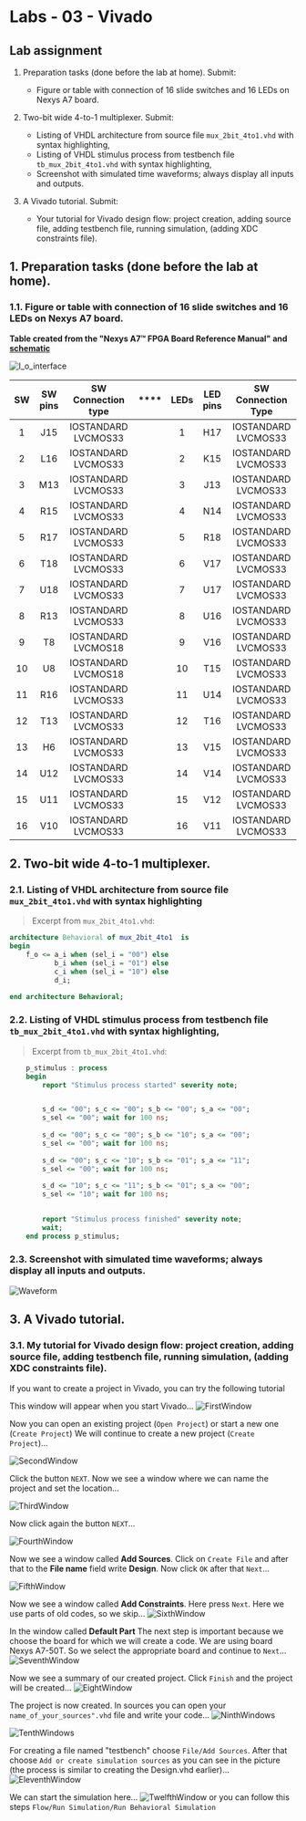 # Labs - 03 - Vivado

## Lab assignment

1. Preparation tasks (done before the lab at home). Submit:
    * Figure or table with connection of 16 slide switches and 16 LEDs on Nexys A7 board.

2. Two-bit wide 4-to-1 multiplexer. Submit:
    * Listing of VHDL architecture from source file `mux_2bit_4to1.vhd` with syntax highlighting,
    * Listing of VHDL stimulus process from testbench file `tb_mux_2bit_4to1.vhd` with syntax highlighting,
    * Screenshot with simulated time waveforms; always display all inputs and outputs.

3. A Vivado tutorial. Submit:
    * Your tutorial for Vivado design flow: project creation, adding source file, adding testbench file, running simulation, (adding XDC constraints file).


## 1. Preparation tasks (done before the lab at home).

### 1.1. Figure or table with connection of 16 slide switches and 16 LEDs on Nexys A7 board.

**Table created from the "Nexys A7™ FPGA Board Reference Manual" and [schematic](https://github.com/tomas-fryza/Digital-electronics-1/blob/master/Docs/nexys-a7-sch.pdf)**

![I_o_interface](Images/interface.png)

| **SW** | **SW pins** | **SW Connection type** |****| **LEDs** | **LED pins** | **SW Connection Type**  |
| :-: | :-: | :-: | :-: | :-: | :-: | :-: |
| 1  | J15 | IOSTANDARD LVCMOS33 | | 1  | H17 |IOSTANDARD LVCMOS33 |
| 2  | L16 | IOSTANDARD LVCMOS33 | | 2  | K15 |IOSTANDARD LVCMOS33 |
| 3  | M13 | IOSTANDARD LVCMOS33 | | 3  | J13 |IOSTANDARD LVCMOS33 |
| 4  | R15 | IOSTANDARD LVCMOS33 | | 4  | N14 |IOSTANDARD LVCMOS33 |
| 5  | R17 | IOSTANDARD LVCMOS33 | | 5  | R18 |IOSTANDARD LVCMOS33 |
| 6  | T18 | IOSTANDARD LVCMOS33 | | 6  | V17 |IOSTANDARD LVCMOS33 |
| 7  | U18 | IOSTANDARD LVCMOS33 | | 7  | U17 |IOSTANDARD LVCMOS33 |
| 8  | R13 | IOSTANDARD LVCMOS33 | | 8  | U16 |IOSTANDARD LVCMOS33 |
| 9  | T8  | IOSTANDARD LVCMOS18 | | 9  | V16 |IOSTANDARD LVCMOS33 |
| 10 | U8  | IOSTANDARD LVCMOS18 | | 10 | T15 |IOSTANDARD LVCMOS33 |
| 11 | R16 | IOSTANDARD LVCMOS33 | | 11 | U14 |IOSTANDARD LVCMOS33 |
| 12 | T13 | IOSTANDARD LVCMOS33 | | 12 | T16 |IOSTANDARD LVCMOS33 |
| 13 | H6  | IOSTANDARD LVCMOS33 | | 13 | V15 |IOSTANDARD LVCMOS33 |
| 14 | U12 | IOSTANDARD LVCMOS33 | | 14 | V14 |IOSTANDARD LVCMOS33 |
| 15 | U11 | IOSTANDARD LVCMOS33 | | 15 | V12 |IOSTANDARD LVCMOS33 |
| 16 | V10 | IOSTANDARD LVCMOS33 | | 16 | V11 |IOSTANDARD LVCMOS33 |

## 2. Two-bit wide 4-to-1 multiplexer.

### 2.1. Listing of VHDL architecture from source file `mux_2bit_4to1.vhd` with syntax highlighting

> Excerpt from `mux_2bit_4to1.vhd`:
```vhdl
architecture Behavioral of mux_2bit_4to1  is
begin
    f_o <= a_i when (sel_i = "00") else
           b_i when (sel_i = "01") else
           c_i when (sel_i = "10") else
           d_i;

end architecture Behavioral;
```
### 2.2. Listing of VHDL stimulus process from testbench file `tb_mux_2bit_4to1.vhd` with syntax highlighting,

> Excerpt from `tb_mux_2bit_4to1.vhd`:
```vhdl
    p_stimulus : process
    begin
        report "Stimulus process started" severity note;


        s_d <= "00"; s_c <= "00"; s_b <= "00"; s_a <= "00";
        s_sel <= "00"; wait for 100 ns;
        
        s_d <= "00"; s_c <= "00"; s_b <= "10"; s_a <= "00";
        s_sel <= "00"; wait for 100 ns;
        
        s_d <= "00"; s_c <= "10"; s_b <= "01"; s_a <= "11";
        s_sel <= "00"; wait for 100 ns;
        
        s_d <= "10"; s_c <= "11"; s_b <= "01"; s_a <= "00"; 
        s_sel <= "10"; wait for 100 ns;

        
        report "Stimulus process finished" severity note;
        wait;
    end process p_stimulus;
```

### 2.3. Screenshot with simulated time waveforms; always display all inputs and outputs.

![Waveform](Images/Waveform.png)

## 3. A Vivado tutorial.

### 3.1. My tutorial for Vivado design flow: project creation, adding source file, adding testbench file, running simulation, (adding XDC constraints file).

If you want to create a project in Vivado, you can try the following tutorial

This window will appear when you start Vivado...
![FirstWindow](Images/FirstWindow.png)

Now you can open an existing project (`Open Project`) or start a new one (`Create Project`)
We will continue to create a new project (`Create Project`)...

![SecondWindow](Images/SecondWindow.png)

Click the button `NEXT`. Now we see a window where we can name the project and set the location...

![ThirdWindow](Images/ThirdWindow.png)

Now click again the button `NEXT`...

![FourthWindow](Images/FourthWindow.png)

Now we see a window called **Add Sources**.
Click on `Create File` and after that to the **File name** field write **Design**. Now click `OK` after that `Next`...

![FifthWindow](Images/FifthWindow_1.png)

Now we see a window called **Add Constraints**. Here press `Next`.
Here we use parts of old codes, so we skip...
![SixthWindow](Images/SixthWindow.png)

In the window called **Default Part** 
The next step is important because we choose the board for which we will create a code. We are using board Nexys A7-50T.
So we select the appropriate board and continue to `Next`...
![SeventhWindow](Images/SeventhWindow.png)

Now we see a summary of our created project.
Click `Finish` and the project will be created...
![EightWindow](Images/EightWindow.png)

The project is now created. In sources you can open your `name_of_your_sources".vhd` file and write your code...
![NinthWindows](Images/NinthWindows.png)

![TenthWindows](Images/TenthWindows.png)

For creating a file named "testbench" choose `File/Add Sources`. 
After that choose `Add or create simulation sources` as you can see in the picture (the process is similar to creating the Design.vhd earlier)...
![EleventhWindow](Images/EleventhWindow.png)

We can start the simulation here...
![TwelfthWindow](Images/TwelfthWindow.png)
or you can follow this steps `Flow/Run Simulation/Run Behavioral Simulation`

